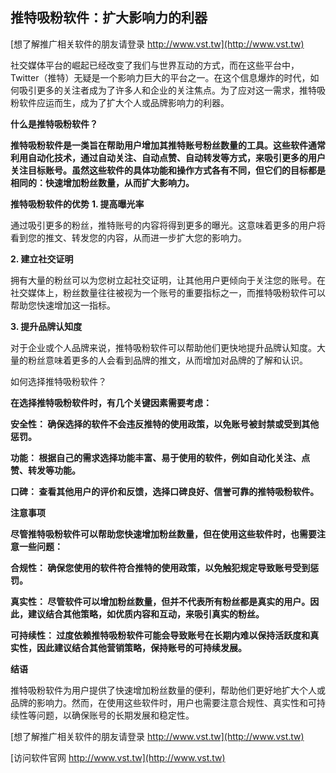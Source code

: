 ## **推特吸粉软件：扩大影响力的利器**

[想了解推广相关软件的朋友请登录 http://www.vst.tw](http://www.vst.tw)

社交媒体平台的崛起已经改变了我们与世界互动的方式，而在这些平台中，Twitter（推特）无疑是一个影响力巨大的平台之一。在这个信息爆炸的时代，如何吸引更多的关注者成为了许多人和企业的关注焦点。为了应对这一需求，推特吸粉软件应运而生，成为了扩大个人或品牌影响力的利器。

**什么是推特吸粉软件？**

**推特吸粉软件是一类旨在帮助用户增加其推特账号粉丝数量的工具。这些软件通常利用自动化技术，通过自动关注、自动点赞、自动转发等方式，来吸引更多的用户关注目标账号。虽然这些软件的具体功能和操作方式各有不同，但它们的目标都是相同的：快速增加粉丝数量，从而扩大影响力。**

**推特吸粉软件的优势**
**1. 提高曝光率**

通过吸引更多的粉丝，推特账号的内容将得到更多的曝光。这意味着更多的用户将看到您的推文、转发您的内容，从而进一步扩大您的影响力。

**2. 建立社交证明**

拥有大量的粉丝可以为您树立起社交证明，让其他用户更倾向于关注您的账号。在社交媒体上，粉丝数量往往被视为一个账号的重要指标之一，而推特吸粉软件可以帮助您快速增加这一指标。

**3. 提升品牌认知度**

对于企业或个人品牌来说，推特吸粉软件可以帮助他们更快地提升品牌认知度。大量的粉丝意味着更多的人会看到品牌的推文，从而增加对品牌的了解和认识。

如何选择推特吸粉软件？

**在选择推特吸粉软件时，有几个关键因素需要考虑：**

**安全性： 确保选择的软件不会违反推特的使用政策，以免账号被封禁或受到其他惩罚。**

**功能： 根据自己的需求选择功能丰富、易于使用的软件，例如自动化关注、点赞、转发等功能。**

**口碑： 查看其他用户的评价和反馈，选择口碑良好、信誉可靠的推特吸粉软件。**

**注意事项**

**尽管推特吸粉软件可以帮助您快速增加粉丝数量，但在使用这些软件时，也需要注意一些问题：**

**合规性： 确保您使用的软件符合推特的使用政策，以免触犯规定导致账号受到惩罚。**

**真实性： 尽管软件可以增加粉丝数量，但并不代表所有粉丝都是真实的用户。因此，建议结合其他策略，如优质内容和互动，来吸引真实的粉丝。**

**可持续性： 过度依赖推特吸粉软件可能会导致账号在长期内难以保持活跃度和真实性，因此建议结合其他营销策略，保持账号的可持续发展。**

**结语**

推特吸粉软件为用户提供了快速增加粉丝数量的便利，帮助他们更好地扩大个人或品牌的影响力。然而，在使用这些软件时，用户也需要注意合规性、真实性和可持续性等问题，以确保账号的长期发展和稳定性。

[想了解推广相关软件的朋友请登录 http://www.vst.tw](http://www.vst.tw)


[访问软件官网 http://www.vst.tw](http://www.vst.tw)
